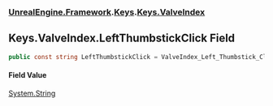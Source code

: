 ### [UnrealEngine.Framework](./UnrealEngine-Framework.md 'UnrealEngine.Framework').[Keys](./Keys.md 'UnrealEngine.Framework.Keys').[Keys.ValveIndex](./Keys-ValveIndex.md 'UnrealEngine.Framework.Keys.ValveIndex')
## Keys.ValveIndex.LeftThumbstickClick Field
  
```csharp
public const string LeftThumbstickClick = ValveIndex_Left_Thumbstick_Click;
```
#### Field Value
[System.String](https://docs.microsoft.com/en-us/dotnet/api/System.String 'System.String')  
